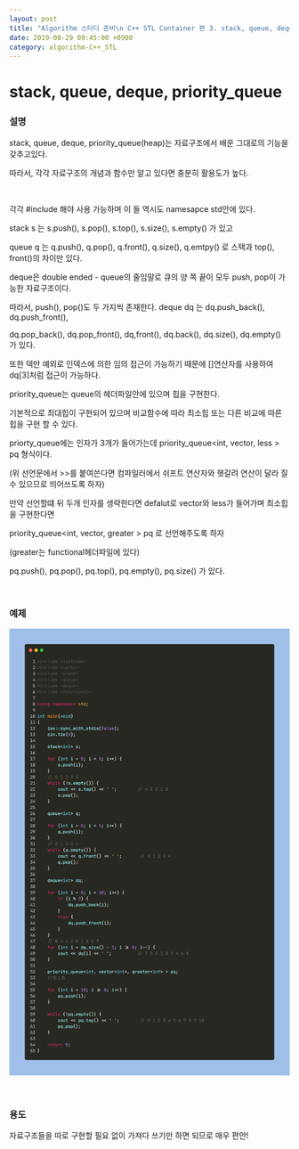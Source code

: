 ```yaml
---
layout: post
title: "Algorithm 스터디 준비\n C++ STL Container 편 3. stack, queue, deque, priority_queue"
date: 2019-08-29 09:45:00 +0900
category: algorithm-C++_STL
---
```


# stack, queue, deque, priority_queue

### 설명

stack, queue, deque, priority_queue(heap)는 자료구조에서 배운 그대로의 기능을 갖추고있다.

따라서, 각각 자료구조의 개념과 함수만 알고 있다면 충분히 활용도가 높다.

<br>

각각 #include <stack> <queue> <deque> 해야 사용 가능하며 이 들 역시도 namesapce std안에 있다.

stack<T> s 는 s.push(), s.pop(), s.top(), s.size(), s.empty() 가 있고

queue<T> q 는 q.push(), q.pop(), q.front(), q.size(), q.emtpy() 로 스택과 top(), front()의 차이만 있다.

deque은 double ended - queue의 줄임말로 큐의 양 쪽 끝이 모두 push, pop이 가능한 자료구조이다.

따라서, push(), pop()도 두 가지씩 존재한다. deque<T> dq 는 dq.push_back(), dq.push_front(),

dq.pop_back(), dq.pop_front(), dq,front(), dq.back(), dq.size(), dq.empty() 가 있다.

또한 덱만 예외로 인덱스에 의한 임의 접근이 가능하기 때문에 []연산자를 사용하여 dq[3]처럼 접근이 가능하다.

priority_queue는 queue의 헤더파일안에 있으며 힙을 구현한다.

기본적으로 최대힙이 구현되어 있으며 비교함수에 따라 최소힙 또는 다른 비교에 따른 힙을 구현 할 수 있다.

priorty_queue에는 인자가 3개가 들어가는데 priority_queue<int, vector<int>, less<int> > pq 형식이다.

(위 선언문에서 >>를 붙여쓴다면 컴파일러에서 쉬프트 연산자와 헷갈려 연산이 달라 질 수 있으므로 띄어쓰도록 하자)

만약 선언할떄 뒤 두개 인자를 생략한다면 defalut로 vector와 less가 들어가며 최소힙을 구현한다면

priority_queue<int, vector<int>, greater<int> > pq 로 선언해주도록 하자

(greater는 functional헤더파일에 있다)

pq.push(), pq.pop(), pq.top(), pq.empty(), pq.size() 가 있다.

<br>

### 예제

![stack_queue_deque_pq](https://github.com/MingNine9999/MingNine9999.github.io/blob/main/_posts/img/stack_queue_deque_pq.png?raw=true)

<br>

### 용도

자료구조들을 따로 구현할 필요 없이 가져다 쓰기만 하면 되므로 매우 편안!